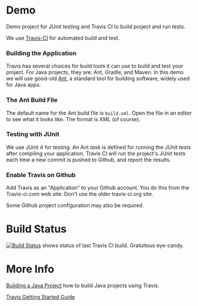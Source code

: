 Demo
====

Demo project for JUnit testing and Travis CI to build project and run tests.

We use [Travis-CI](https://travis-ci.com) for automated build and test.

### Building the Application

Travis has several choices for build tools it can use to build and test your project. For Java projects, they are: Ant, Gradle, and Maven.
In this demo we will use good-old [Ant](https://ant.apache.org),
a standard tool for building software, widely used for Java apps.

### The Ant Build File

The default name for the Ant build file is `build.xml`. Open the file in an editor to see what it looks like.  The format is XML (of course).  

### Testing with JUnit

We use JUnit 4 for testing. An Ant *task* is defined for running the JUnit tests after compiling your application.
Travis CI will run the project's JUnit tests each time a new commit is pushed to Github, and report the results.

### Enable Travis on Github

Add Travis as an "Application" to your Github account.  You do this from the Travis-ci.com web site. Don't use the older travis-ci.org site.

Some Github project configuration may also be required. 


Build Status
============
[![Build Status](https://travis-ci.org/travis-examples/travis-java-ant-example.png?branch=master)](https://travis-ci.org/travis-examples/travis-java-ant-example) shows status of last Travis CI build. Gratuitous eye-candy.

More Info
=========
[Building a Java Project](https://docs.travis-ci.com/user/languages/java/) how to build Java projects using Travis.

[Travis Getting Started Guide](https://docs.travis-ci.com/user/getting-started/)
